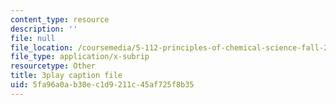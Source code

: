 ```yaml
---
content_type: resource
description: ''
file: null
file_location: /coursemedia/5-112-principles-of-chemical-science-fall-2005/5fa96a0ab30ec1d9211c45af725f8b35_qK6DgAM-q7U.srt
file_type: application/x-subrip
resourcetype: Other
title: 3play caption file
uid: 5fa96a0a-b30e-c1d9-211c-45af725f8b35
---
```

